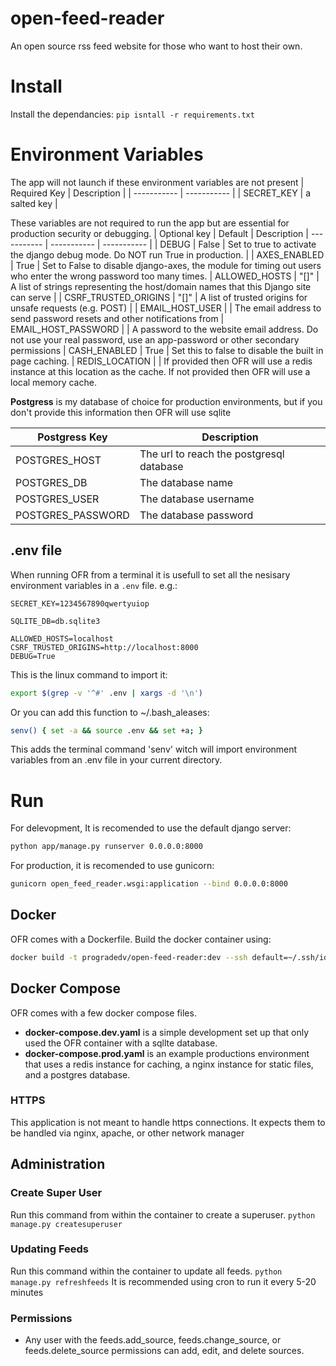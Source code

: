 # open-feed-reader
An open source rss feed website for those who want to host their own.


# Install
Install the dependancies: `pip isntall -r requirements.txt`

# Environment Variables
The app will not launch if these environment variables are not present
| Required Key | Description |
| ----------- | ----------- |
| SECRET_KEY | a salted key |

These variables are not required to run the app but are essential for production security or debugging.
| Optional key | Default | Description
| ----------- | ----------- | ----------- |
| DEBUG | False | Set to true to activate the django debug mode. Do NOT run True in production. |
| AXES_ENABLED | True | Set to False to disable django-axes, the module for timing out users who enter the wrong password too many times.
| ALLOWED_HOSTS | "[]" | A list of strings representing the host/domain names that this Django site can serve |
| CSRF_TRUSTED_ORIGINS | "[]" | A list of trusted origins for unsafe requests (e.g. POST) |
| EMAIL_HOST_USER | | The email address to send password resets and other notifications from
| EMAIL_HOST_PASSWORD | | A password to the website email address. Do not use your real password, use an app-password or other secondary permissions
| CASH_ENABLED | True | Set this to false to disable the built in page caching.
| REDIS_LOCATION | | If provided then OFR will use a redis instance at this location as the cache. If not provided then OFR will use a local memory cache.

**Postgress** is my database of choice for production environments, but if you don't provide this information then OFR will use sqlite

| Postgress Key | Description |
| ----- | ----- |
| POSTGRES_HOST | The url to reach the postgresql database |
| POSTGRES_DB | The database name |
| POSTGRES_USER | The database username |
| POSTGRES_PASSWORD | The database password |

## .env file
When running OFR from a terminal it is usefull to set all the nesisary environment variables in a `.env` file. e.g.:
```
SECRET_KEY=1234567890qwertyuiop

SQLITE_DB=db.sqlite3

ALLOWED_HOSTS=localhost
CSRF_TRUSTED_ORIGINS=http://localhost:8000
DEBUG=True
```

This is the linux command to import it:
```bash
export $(grep -v '^#' .env | xargs -d '\n')
```
Or you can add this function to ~/.bash_aleases:
```bash
senv() { set -a && source .env && set +a; }
```
This adds the terminal command 'senv' witch will import environment variables from an .env file in your current directory.

# Run
For delevopment, It is recomended to use the default django server:
```bash
python app/manage.py runserver 0.0.0.0:8000
```
For production, it is recomended to use gunicorn:
```bash
gunicorn open_feed_reader.wsgi:application --bind 0.0.0.0:8000
```


## Docker
OFR comes with a Dockerfile. Build the docker container using:
```bash
docker build -t progradedv/open-feed-reader:dev --ssh default=~/.ssh/id_rsa .
```

## Docker Compose
OFR comes with a few docker compose files.
- **docker-compose.dev.yaml** is a simple development set up that only used the OFR container with a sqllte database.
- **docker-compose.prod.yaml** is an example productions environment that uses a redis instance for caching, a nginx instance for static files, and a postgres database.

### HTTPS
This application is not meant to handle https connections. It expects them to be handled via nginx, apache, or other network manager

## Administration

### Create Super User
Run this command from within the container to create a superuser.
`python manage.py createsuperuser`

### Updating Feeds
Run this command within the container to update all feeds.
`python manage.py refreshfeeds`
It is recommended using cron to run it every 5-20 minutes

### Permissions
- Any user with the feeds.add_source, feeds.change_source, or feeds.delete_source permissions can add, edit, and delete sources.
